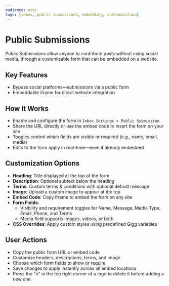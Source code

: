 ```yaml
---
audience: user
tags: [inbox, public submissions, embedding, customization]
---
```


# Public Submissions

Public Submissions allow anyone to contribute posts without using social media, through a customizable form that can be embedded on a website.

## Key Features

- Bypass social platforms—submissions via a public form
- Embeddable iframe for direct website integration

## How It Works

- Enable and configure the form in `Inbox Settings > Public Submission`
- Share the URL directly or use the embed code to insert the form on your site
- Toggles control which fields are visible or required (e.g., name, email, media)
- Edits to the form apply in real-time—even if already embedded

## Customization Options

- **Heading**: Title displayed at the top of the form
- **Description**: Optional subtext below the heading
- **Terms**: Custom terms & conditions with optional default message
- **Image**: Upload a custom image to appear at the top
- **Embed Code**: Copy iframe to embed the form on any site
- **Form Fields**:
  - Visibility and requirement toggles for Name, Message, Media Type, Email, Phone, and Terms
  - Media field supports images, videos, or both
- **CSS Overrides**: Apply custom styles using predefined Gigg variables

## User Actions

- Copy the public form URL or embed code
- Customize headers, descriptions, terms, and image
- Choose which form fields to show or require
- Save changes to apply instantly across all embed locations
- Press the "x" in the top right corner of a logo to delete it before adding a new one
